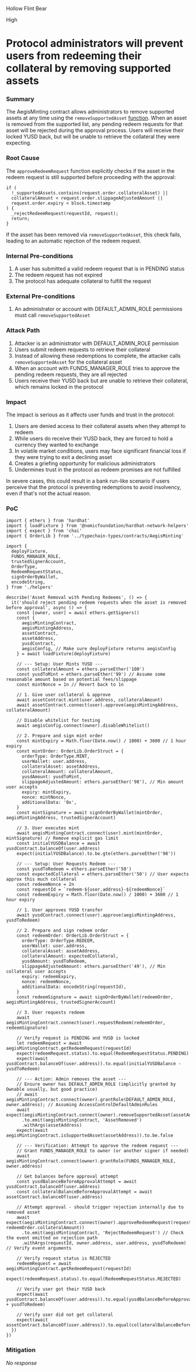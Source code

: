 Hollow Flint Bear

High

# Protocol administrators will prevent users from redeeming their collateral by removing supported assets

### Summary


The AegisMinting contract allows administrators to remove supported assets at any time using the `removeSupportedAsset` [function](https://github.com/sherlock-audit/2025-04-aegis-op-grant/blob/main/aegis-contracts/contracts/AegisMinting.sol#L578). When an asset is removed from the supported list, any pending redeem requests for that asset will be rejected during the approval process. Users will receive their locked YUSD back, but will be unable to retrieve the collateral they were expecting.

### Root Cause

The `approveRedeemRequest` function explicitly checks if the asset in the redeem request is still supported before proceeding with the approval:

```solidity
if (
  !_supportedAssets.contains(request.order.collateralAsset) ||
  collateralAmount < request.order.slippageAdjustedAmount ||
  request.order.expiry < block.timestamp
) {
  _rejectRedeemRequest(requestId, request);
  return;
}
```

If the asset has been removed via `removeSupportedAsset`, this check fails, leading to an automatic rejection of the redeem request.


### Internal Pre-conditions

1. A user has submitted a valid redeem request that is in PENDING status
2. The redeem request has not expired
3. The protocol has adequate collateral to fulfill the request


### External Pre-conditions

1. An administrator or account with DEFAULT_ADMIN_ROLE permissions must call `removeSupportedAsset`


### Attack Path

1. Attacker is an administrator with DEFAULT_ADMIN_ROLE permission
2. Users submit redeem requests to retrieve their collateral
3. Instead of allowing these redemptions to complete, the attacker calls `removeSupportedAsset` for the collateral asset
4. When an account with FUNDS_MANAGER_ROLE tries to approve the pending redeem requests, they are all rejected
5. Users receive their YUSD back but are unable to retrieve their collateral, which remains locked in the protocol


### Impact

The impact is serious as it affects user funds and trust in the protocol:

1. Users are denied access to their collateral assets when they attempt to redeem
2. While users do receive their YUSD back, they are forced to hold a currency they wanted to exchange
3. In volatile market conditions, users may face significant financial loss if they were trying to exit a declining asset
4. Creates a griefing opportunity for malicious administrators
5. Undermines trust in the protocol as redeem promises are not fulfilled

In severe cases, this could result in a bank run-like scenario if users perceive that the protocol is preventing redemptions to avoid insolvency, even if that's not the actual reason.

### PoC


```solidity
import { ethers } from 'hardhat'
import { loadFixture } from '@nomicfoundation/hardhat-network-helpers'
import { expect } from 'chai'
import { OrderLib } from '../typechain-types/contracts/AegisMinting' 

import {
  deployFixture,
  FUNDS_MANAGER_ROLE,
  trustedSignerAccount,
  OrderType,
  RedeemRequestStatus,
  signOrderByWallet,
  encodeString,
} from './helpers' 

describe('Asset Removal with Pending Redeems', () => {
  it('should reject pending redeem requests when the asset is removed before approval', async () => {
    const [owner, user] = await ethers.getSigners()
    const {
      aegisMintingContract,
      aegisMintingAddress,
      assetContract,
      assetAddress,
      yusdContract,
      aegisConfig, // Make sure deployFixture returns aegisConfig
    } = await loadFixture(deployFixture)

    // --- Setup: User Mints YUSD ---
    const collateralAmount = ethers.parseEther('100')
    const yusdToMint = ethers.parseEther('99') // Assume some reasonable amount based on potential fees/slippage
    const mintNonce = 1n // Revert back to 1n

    // 1. Give user collateral & approve
    await assetContract.mint(user.address, collateralAmount)
    await assetContract.connect(user).approve(aegisMintingAddress, collateralAmount)

    // Disable whitelist for testing
    await aegisConfig.connect(owner).disableWhitelist()

    // 2. Prepare and sign mint order
    const mintExpiry = Math.floor(Date.now() / 1000) + 3600 // 1 hour expiry
    const mintOrder: OrderLib.OrderStruct = {
      orderType: OrderType.MINT,
      userWallet: user.address,
      collateralAsset: assetAddress,
      collateralAmount: collateralAmount,
      yusdAmount: yusdToMint,
      slippageAdjustedAmount: ethers.parseEther('98'), // Min amount user accepts
      expiry: mintExpiry,
      nonce: mintNonce,
      additionalData: '0x',
    }
    const mintSignature = await signOrderByWallet(mintOrder, aegisMintingAddress, trustedSignerAccount)

    // 3. User executes mint
    await aegisMintingContract.connect(user).mint(mintOrder, mintSignature) // Remove explicit gas limit
    const initialYUSDBalance = await yusdContract.balanceOf(user.address)
    expect(initialYUSDBalance).to.be.gte(ethers.parseEther('98'))

    // --- Setup: User Requests Redeem ---
    const yusdToRedeem = ethers.parseEther('50')
    const expectedCollateral = ethers.parseEther('50') // User expects approx this much collateral
    const redeemNonce = 2n
    const requestId = `redeem-${user.address}-${redeemNonce}`
    const redeemExpiry = Math.floor(Date.now() / 1000) + 3600 // 1 hour expiry

    // 1. User approves YUSD transfer
    await yusdContract.connect(user).approve(aegisMintingAddress, yusdToRedeem)

    // 2. Prepare and sign redeem order
    const redeemOrder: OrderLib.OrderStruct = {
      orderType: OrderType.REDEEM,
      userWallet: user.address,
      collateralAsset: assetAddress,
      collateralAmount: expectedCollateral,
      yusdAmount: yusdToRedeem,
      slippageAdjustedAmount: ethers.parseEther('49'), // Min collateral user accepts
      expiry: redeemExpiry,
      nonce: redeemNonce,
      additionalData: encodeString(requestId),
    }
    const redeemSignature = await signOrderByWallet(redeemOrder, aegisMintingAddress, trustedSignerAccount)

    // 3. User requests redeem
    await aegisMintingContract.connect(user).requestRedeem(redeemOrder, redeemSignature)

    // Verify request is PENDING and YUSD is locked
    let redeemRequest = await aegisMintingContract.getRedeemRequest(requestId)
    expect(redeemRequest.status).to.equal(RedeemRequestStatus.PENDING)
    expect(await yusdContract.balanceOf(user.address)).to.equal(initialYUSDBalance - yusdToRedeem)

    // --- Action: Admin removes the asset ---
    // Ensure owner has DEFAULT_ADMIN_ROLE (implicitly granted by Ownable usually, but good practice)
    // await aegisMintingContract.connect(owner).grantRole(DEFAULT_ADMIN_ROLE, owner.address); // Assuming AccessControlDefaultAdminRules
    await expect(aegisMintingContract.connect(owner).removeSupportedAsset(assetAddress))
      .to.emit(aegisMintingContract, 'AssetRemoved')
      .withArgs(assetAddress)
    expect(await aegisMintingContract.isSupportedAsset(assetAddress)).to.be.false

    // --- Verification: Attempt to approve the redeem request ---
    // Grant FUNDS_MANAGER_ROLE to owner (or another signer if needed)
    await aegisMintingContract.connect(owner).grantRole(FUNDS_MANAGER_ROLE, owner.address)

    // Get balances before approval attempt
    const yusdBalanceBeforeApprovalAttempt = await yusdContract.balanceOf(user.address)
    const collateralBalanceBeforeApprovalAttempt = await assetContract.balanceOf(user.address)

    // Attempt approval - should trigger rejection internally due to removed asset
    await expect(aegisMintingContract.connect(owner).approveRedeemRequest(requestId, redeemOrder.collateralAmount))
      .to.emit(aegisMintingContract, 'RejectRedeemRequest') // Check the event emitted on rejection path
      .withArgs(requestId, owner.address, user.address, yusdToRedeem) // Verify event arguments

    // Verify request status is REJECTED
    redeemRequest = await aegisMintingContract.getRedeemRequest(requestId)
    expect(redeemRequest.status).to.equal(RedeemRequestStatus.REJECTED)

    // Verify user got their YUSD back
    expect(await yusdContract.balanceOf(user.address)).to.equal(yusdBalanceBeforeApprovalAttempt + yusdToRedeem)

    // Verify user did not get collateral
    expect(await assetContract.balanceOf(user.address)).to.equal(collateralBalanceBeforeApprovalAttempt)
  })
})
```

### Mitigation

_No response_